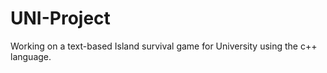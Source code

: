 UNI-Project
===========
Working on a text-based Island survival game for University using the c++ language.
